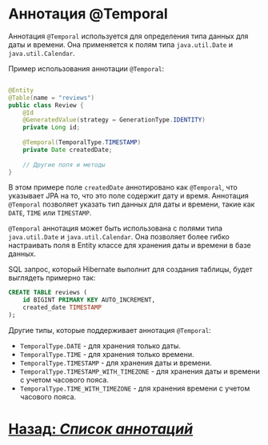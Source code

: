 # Аннотация @Temporal

Аннотация `@Temporal` используется для определения типа данных для даты и времени. Она применяется к полям типа `java.util.Date` и `java.util.Calendar`.

Пример использования аннотации `@Temporal`:

```java

@Entity
@Table(name = "reviews")
public class Review {
    @Id
    @GeneratedValue(strategy = GenerationType.IDENTITY)
    private Long id;
    
    @Temporal(TemporalType.TIMESTAMP)
    private Date createdDate;
    
    // Другие поля и методы
}
```

В этом примере поле `createdDate` аннотировано как `@Temporal`, что указывает JPA на то, что это поле содержит дату и время. Аннотация `@Temporal` позволяет указать тип данных для даты и времени, такие как `DATE`, `TIME` или `TIMESTAMP`.

`@Temporal` аннотация может быть использована с полями типа `java.util.Date` и `java.util.Calendar`. Она позволяет более гибко настраивать поля в Entity классе для хранения даты и времени в базе данных.

SQL запрос, который Hibernate выполнит для создания таблицы, будет выглядеть примерно так:

```sql
CREATE TABLE reviews (
    id BIGINT PRIMARY KEY AUTO_INCREMENT,
    created_date TIMESTAMP
);
```

Другие типы, которые поддерживает аннотация `@Temporal`:

- `TemporalType.DATE` - для хранения только даты.
- `TemporalType.TIME` - для хранения только времени.
- `TemporalType.TIMESTAMP` - для хранения даты и времени.
- `TemporalType.TIMESTAMP_WITH_TIMEZONE` - для хранения даты и времени с учетом часового пояса.
- `TemporalType.TIME_WITH_TIMEZONE` - для хранения времени с учетом часового пояса.

# [**Назад**: *Список аннотаций*](entity.md)
